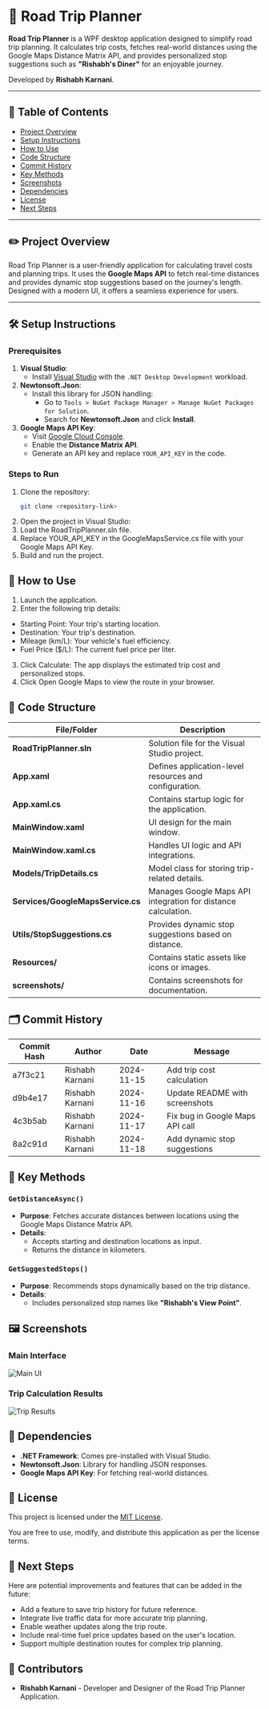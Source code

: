 # 🚗 Road Trip Planner

**Road Trip Planner** is a WPF desktop application designed to simplify road trip planning. It calculates trip costs, fetches real-world distances using the Google Maps Distance Matrix API, and provides personalized stop suggestions such as **"Rishabh's Diner"** for an enjoyable journey.

Developed by **Rishabh Karnani**.

---

## 📒 Table of Contents

- [Project Overview](#overview)
- [Setup Instructions](#setup)
- [How to Use](#usage)
- [Code Structure](#structure)
- [Commit History](#commit-history)
- [Key Methods](#key-methods)
- [Screenshots](#screenshots)
- [Dependencies](#dependencies)
- [License](#license)
- [Next Steps](#next)

---

## ✏️ Project Overview <a class="anchor" id="overview"></a>

Road Trip Planner is a user-friendly application for calculating travel costs and planning trips. It uses the **Google Maps API** to fetch real-time distances and provides dynamic stop suggestions based on the journey's length. Designed with a modern UI, it offers a seamless experience for users.

---

## 🛠️ Setup Instructions <a class="anchor" id="setup"></a>

### Prerequisites

1. **Visual Studio**:
   - Install [Visual Studio](https://visualstudio.microsoft.com/) with the `.NET Desktop Development` workload.
2. **Newtonsoft.Json**:
   - Install this library for JSON handling:
     - Go to `Tools > NuGet Package Manager > Manage NuGet Packages for Solution`.
     - Search for **Newtonsoft.Json** and click **Install**.
3. **Google Maps API Key**:
   - Visit [Google Cloud Console](https://console.cloud.google.com/).
   - Enable the **Distance Matrix API**.
   - Generate an API key and replace `YOUR_API_KEY` in the code.

### Steps to Run

1. Clone the repository:
   ```bash
   git clone <repository-link>
2. Open the project in Visual Studio:
3. Load the RoadTripPlanner.sln file.
4. Replace YOUR_API_KEY in the GoogleMapsService.cs file with your Google Maps API Key.
5. Build and run the project.

## 🚀 How to Use <a class="anchor" id="usage"></a>

1. Launch the application.
2. Enter the following trip details:
- Starting Point: Your trip's starting location.
- Destination: Your trip's destination.
- Mileage (km/L): Your vehicle's fuel efficiency.
- Fuel Price ($/L): The current fuel price per liter.
3. Click Calculate: The app displays the estimated trip cost and personalized stops.
4. Click Open Google Maps to view the route in your browser.

## 📂 Code Structure <a name="structure"></a>

| File/Folder                   | Description                                                                 |
|-------------------------------|-----------------------------------------------------------------------------|
| **RoadTripPlanner.sln**        | Solution file for the Visual Studio project.                              |
| **App.xaml**                   | Defines application-level resources and configuration.                   |
| **App.xaml.cs**                | Contains startup logic for the application.                              |
| **MainWindow.xaml**            | UI design for the main window.                                            |
| **MainWindow.xaml.cs**         | Handles UI logic and API integrations.                                   |
| **Models/TripDetails.cs**      | Model class for storing trip-related details.                            |
| **Services/GoogleMapsService.cs** | Manages Google Maps API integration for distance calculation.          |
| **Utils/StopSuggestions.cs**   | Provides dynamic stop suggestions based on distance.                     |
| **Resources/**                 | Contains static assets like icons or images.                             |
| **screenshots/**               | Contains screenshots for documentation.                                  |


## 🗂️ Commit History

| Commit Hash | Author          | Date       | Message                       |
|-------------|-----------------|------------|-------------------------------|
| a7f3c21     | Rishabh Karnani | 2024-11-15 | Add trip cost calculation     |
| d9b4e17     | Rishabh Karnani | 2024-11-16 | Update README with screenshots|
| 4c3b5ab     | Rishabh Karnani | 2024-11-17 | Fix bug in Google Maps API call|
| 8a2c91d     | Rishabh Karnani | 2024-11-18 | Add dynamic stop suggestions  |


## 📄 Key Methods <a name="key-methods"></a>

### `GetDistanceAsync()`

- **Purpose**: Fetches accurate distances between locations using the Google Maps Distance Matrix API.
- **Details**:
  - Accepts starting and destination locations as input.
  - Returns the distance in kilometers.

### `GetSuggestedStops()`

- **Purpose**: Recommends stops dynamically based on the trip distance.
- **Details**:
  - Includes personalized stop names like **"Rishabh's View Point"**.


## 🖼️ Screenshots <a name="screenshots"></a>

### Main Interface
![Main UI](screenshots/ui_main.png)

### Trip Calculation Results
![Trip Results](screenshots/trip_results.png)


## 🔧 Dependencies <a name="dependencies"></a>

- **.NET Framework**: Comes pre-installed with Visual Studio.
- **Newtonsoft.Json**: Library for handling JSON responses.
- **Google Maps API Key**: For fetching real-world distances.


## 📜 License <a name="license"></a>

This project is licensed under the [MIT License](https://opensource.org/licenses/MIT).

You are free to use, modify, and distribute this application as per the license terms.


## 🔮 Next Steps <a name="next-steps"></a>

Here are potential improvements and features that can be added in the future:

- Add a feature to save trip history for future reference.
- Integrate live traffic data for more accurate trip planning.
- Enable weather updates along the trip route.
- Include real-time fuel price updates based on the user's location.
- Support multiple destination routes for complex trip planning.


## 👥 Contributors <a name="contributors"></a>

- **Rishabh Karnani** - Developer and Designer of the Road Trip Planner Application.






